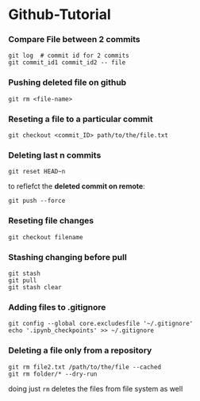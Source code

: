 # Github-Tutorial

### Compare File between 2 commits 
```
git log  # commit id for 2 commits 
git commit_id1 commit_id2 -- file
```

### Pushing deleted file on github
```
git rm <file-name>
```
### Reseting a file to a particular commit 
```
git checkout <commit_ID> path/to/the/file.txt
```

### Deleting last n commits 
```
git reset HEAD~n
```
to reflefct the **deleted commit on remote**: 
```
git push --force
```

### Reseting file changes 
```
git checkout filename
```

### Stashing changing before pull
```
git stash
git pull 
git stash clear 
```


### Adding files to .gitignore 
```
git config --global core.excludesfile '~/.gitignore'
echo '.ipynb_checkpoints' >> ~/.gitignore
```

### Deleting a file only from a repository
```
git rm file2.txt /path/to/the/file --cached
git rm folder/* --dry-run
```
doing just `rm` deletes the files from file system as well

